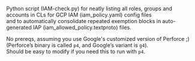 Python script (IAM-check.py) for neatly listing all roles, groups and accounts in CLs for GCP IAM (iam_policy.yaml) config files\
and to automatically consolidate repeated exemption blocks in auto-generated IAP (iam_allowed_policy.textproto) files.

No prereqs, assuming you use Google's customized version of Perforce ;)\
(Perforce’s binary is called `p4`, and Google’s variant is `g4`).\
Should be easy to modify if you need this to run with `p4`.
